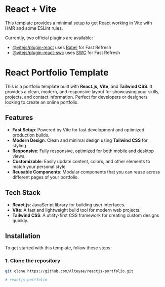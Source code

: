 # React + Vite

This template provides a minimal setup to get React working in Vite with HMR and some ESLint rules.

Currently, two official plugins are available:

- [@vitejs/plugin-react](https://github.com/vitejs/vite-plugin-react/blob/main/packages/plugin-react/README.md) uses [Babel](https://babeljs.io/) for Fast Refresh
- [@vitejs/plugin-react-swc](https://github.com/vitejs/vite-plugin-react-swc) uses [SWC](https://swc.rs/) for Fast Refresh


# React Portfolio Template

This is a portfolio template built with **React.js**, **Vite**, and **Tailwind CSS**. It provides a clean, modern, and responsive layout for showcasing your skills, projects, and contact information. Perfect for developers or designers looking to create an online portfolio.

## Features

- **Fast Setup**: Powered by Vite for fast development and optimized production builds.
- **Modern Design**: Clean and minimal design using **Tailwind CSS** for styling.
- **Responsive**: Fully responsive, optimized for both mobile and desktop views.
- **Customizable**: Easily update content, colors, and other elements to match your personal style.
- **Reusable Components**: Modular components that you can reuse across different pages of your portfolio.

## Tech Stack

- **React.js**: JavaScript library for building user interfaces.
- **Vite**: A fast and lightweight build tool for modern web projects.
- **Tailwind CSS**: A utility-first CSS framework for creating custom designs quickly.

## Installation

To get started with this template, follow these steps:

### 1. Clone the repository

```bash
git clone https://github.com/Alteyae/reactjs-portfolio.git

# reactjs-portfolio
